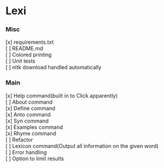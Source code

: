 # Lexi
### Misc
[x] requirements.txt  
[ ] README.md  
[ ] Colored printing  
[ ] Unit tests  
[ ] nltk download handled automatically
### Main
[x] Help command(built in to Click apparently)  
[ ] About command  
[x] Define command  
[x] Anto command  
[x] Syn command  
[x] Examples command  
[x] Rhyme command  
[ ] Refactor  
[ ] Lexicon command(Output all information on the given word)  
[ ] Error handling  
[ ] Option to limit results